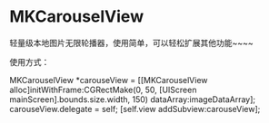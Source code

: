 # MKCarouselView
轻量级本地图片无限轮播器，使用简单，可以轻松扩展其他功能~~~~

使用方式：

MKCarouselView *carouseView = [[MKCarouselView alloc]initWithFrame:CGRectMake(0, 50, [UIScreen mainScreen].bounds.size.width, 150) dataArray:imageDataArray];
    carouseView.delegate = self;
    [self.view addSubview:carouseView];
